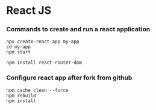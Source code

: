 # React JS

### Commands to create and run a react application
```
npx create-react-app my-app
cd my-app
npm start
```

```
npm install react-router-dom
```

### Configure react app after fork from github
```
npm cache clean --force
npm rebuild
npm install
```
